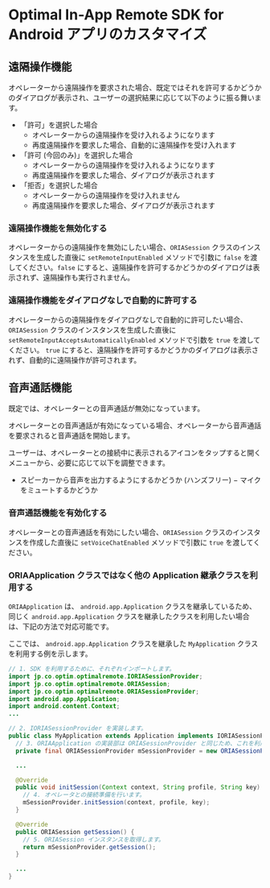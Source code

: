 # Optimal In-App Remote SDK for Android アプリのカスタマイズ

## 遠隔操作機能
オペレーターから遠隔操作を要求された場合、既定ではそれを許可するかどうかのダイアログが表示され、ユーザーの選択結果に応じて以下のように振る舞います。

  - 「許可」を選択した場合
    - オペレーターからの遠隔操作を受け入れるようになります
    - 再度遠隔操作を要求した場合、自動的に遠隔操作を受け入れます
  - 「許可 (今回のみ)」を選択した場合
    - オペレーターからの遠隔操作を受け入れるようになります
    - 再度遠隔操作を要求した場合、ダイアログが表示されます
  - 「拒否」を選択した場合
    - オペレーターからの遠隔操作を受け入れません
    - 再度遠隔操作を要求した場合、ダイアログが表示されます

### 遠隔操作機能を無効化する
オペレーターからの遠隔操作を無効にしたい場合、`ORIASession` クラスのインスタンスを生成した直後に `setRemoteInputEnabled` メソッドで引数に `false` を渡してください。`false` にすると、遠隔操作を許可するかどうかのダイアログは表示されず、遠隔操作も実行されません。

### 遠隔操作機能をダイアログなしで自動的に許可する
オペレーターからの遠隔操作をダイアログなしで自動的に許可したい場合、`ORIASession` クラスのインスタンスを生成した直後に `setRemoteInputAcceptsAutomaticallyEnabled` メソッドで引数を `true` を渡してください。 `true` にすると、遠隔操作を許可するかどうかのダイアログは表示されず、自動的に遠隔操作が許可されます。

## 音声通話機能
既定では、オペレーターとの音声通話が無効になっています。

オペレーターとの音声通話が有効になっている場合、オペレーターから音声通話を要求されると音声通話を開始します。

ユーザーは、オペレーターとの接続中に表示されるアイコンをタップすると開くメニューから、必要に応じて以下を調整できます。

- スピーカーから音声を出力するようにするかどうか (ハンズフリー)
− マイクをミュートするかどうか

### 音声通話機能を有効化する
オペレーターとの音声通話を有効にしたい場合、`ORIASession` クラスのインスタンスを作成した直後に `setVoiceChatEnabled` メソッドで引数に `true` を渡してください。

### ORIAApplication クラスではなく他の Application 継承クラスを利用する
`ORIAApplication` は、 `android.app.Application` クラスを継承しているため、同じく `android.app.Application` クラスを継承したクラスを利用したい場合は、下記の方法で対応可能です。

ここでは、 `android.app.Application` クラスを継承した `MyApplication` クラスを利用する例を示します。

```MyApplication.java
// 1. SDK を利用するために、それぞれインポートします。
import jp.co.optim.optimalremote.IORIASessionProvider;
import jp.co.optim.optimalremote.ORIASession;
import jp.co.optim.optimalremote.ORIASessionProvider;
import android.app.Application;
import android.content.Context;
...

// 2. IORIASessionProvider を実装します。
public class MyApplication extends Application implements IORIASessionProvider {
  // 3. ORIAApplication の実装部は ORIASessionProvider と同じため、これを利用します。
  private final ORIASessionProvider mSessionProvider = new ORIASessionProvider();

  ...

  @Override
  public void initSession(Context context, String profile, String key) {
    // 4. オペレータとの接続準備を行います。
    mSessionProvider.initSession(context, profile, key);
  }

  @Override
  public ORIASession getSession() {
    // 5. ORIASession インスタンスを取得します。
    return mSessionProvider.getSession();
  }

  ...
}

```
